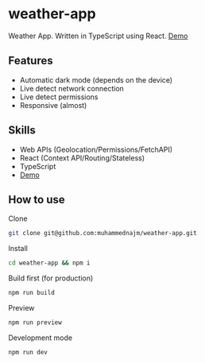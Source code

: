 # weather-app
Weather App. Written in TypeScript using React.
[Demo](https://public-weather-app.netlify.app)

## Features
- Automatic dark mode (depends on the device)
- Live detect network connection
- Live detect permissions
- Responsive (almost)

## Skills
- Web APIs (Geolocation/Permissions/FetchAPI)
- React (Context API/Routing/Stateless)
- TypeScript
- [Demo](https://openweathermap.org)

## How to use
Clone
```bash
git clone git@github.com:muhammednajm/weather-app.git
```

Install
```bash
cd weather-app && npm i
```

Build first (for production)
```bash
npm run build
```

Preview
```bash
npm run preview
```

Development mode
```bash
npm run dev
```
